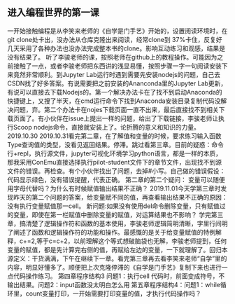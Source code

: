 ## 进入编程世界的第一课
一开始接触编程是从李笑来老师的《自学是门手艺》开始的，设置阅读环境时，在git clone处卡出，没办法从仓库克隆出来阅读，经常clone到 37%卡住，反复好几天采用了各种办法也没办法完成整本书的clone。影响互动练习和观感，结果是没有结果了。 
听了李骏老师的课，按照老师在github上的教程操作。可能因为之前接触了一点，或者李骏老师把东西讲的浅显易懂，按照步骤一字一句阅读安装下来竟然非常顺利。到Jupyter Lab运行时遇到需要先安装nodejs的问题，自己去CSDN找了好多答案。有说需要把之前安装的Ananconda里的Jupyter Lab更新，有说可以直接去下载Nodejs的。第一个解决办法卡在了找不到启动Anaconda的快捷键上，又搜了半天，在cmd运行命令下找到Anaconda安装目录复制代码没解决问题，弃。第二个办法卡在nojes下载页面一直不出来，最后直接找不到相关下载页面了。有小伙伴在issue上提出一样的问题，给出了下载链接，李骏老师让执行Scoop nodejs命令，直接就安装上了。论折腾的意义和知识的力量。 2019.10.30
2019.10.31看完第二章，在了解值和变量的时候，要求练习输入函数Type查询值的类型，没看见返回结果。停滞。跳过看第三章。目前的疑惑：命令行+repl，执行源文件，jupyter可视化环境学习python语言，都是一样的本质，那我采用ConEmu直接选择执行pilot-student文件下的章节文件，出现找不到源文件的错误。再检查。有个小伙伴找出了问题，去掉#小写。自己做的错误假设：代码显示绿色，没有错误提醒，代表正确。
第二章的第二个疑问： 变量可以随便用字母代替吗？为什么有时候赋值输出结果不正确？
2019.11.01今天学第三章时发现昨天的第二个问题的答案，给变量赋不同的值，再查看输出结果不正确的原因：没有执行变量赋值那一cell。
新问题:如果没有使用del命令删除变量，只有赋值过的变量，即使在第一栏赋值中删除变量的赋值，对运算结果也不影响？
学完第三章，搞清楚了逻辑操作符和函数的基本使用，李骏老师逻辑简明清晰，字里行间明了阐述了函数和逻辑操作符的功能和操作。最感慨的是关于给变量赋值的特例解释，c+=2,等于c=c+2，以前理解这个等式想破脑袋也无解，李骏老师提到，任何变量的赋值，都是先计算完右侧的值，再赋给左边的变量，一下就理解了。回归本源定义：干货满满，下午在继续下一章。看完第三章再去看李笑来老师“自学”里的内容，明显好懂多了。顺便把上次克隆停滞的《自学是门手艺》复制下来也进行一点代码操作练习。
第四章程序结构3 问题1：执行cell 代码时，前面变成符号，不输出结果。问题2：input函数没太明白怎么用
第五章程序结构4：问题1：while循环里，count变量打印，一开始需要打印变量的值，才执行代码操作吗？
